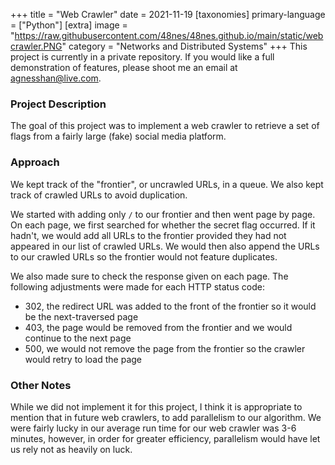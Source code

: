 +++
title = "Web Crawler"
date = 2021-11-19
[taxonomies]
primary-language = ["Python"]
[extra]
image = "https://raw.githubusercontent.com/48nes/48nes.github.io/main/static/webcrawler.PNG"
category = "Networks and Distributed Systems"
+++
This project is currently in a private repository. If you would like a full demonstration of features, please shoot me an email at [agnesshan@live.com](mailto:agnesshan@live.com).

### Project Description
The goal of this project was to implement a web crawler to retrieve a set of flags from a fairly large (fake) social media platform. 

### Approach
We kept track of the "frontier", or uncrawled URLs, in a queue. We also kept track of crawled URLs to avoid duplication. 

We started with adding only `/` to our frontier and then went page by page. On each page, we first searched for whether the secret flag occurred. If it hadn't, we would add all URLs to the frontier provided they had not appeared in our list of crawled URLs. We would then also append the URLs to our crawled URLs so the frontier would not feature duplicates.

We also made sure to check the response given on each page. The following adjustments were made for each HTTP status code:
- 302, the redirect URL was added to the front of the frontier so it would be the next-traversed page
- 403, the page would be removed from the frontier and we would continue to the next page
- 500, we would not remove the page from the frontier so the crawler would retry to load the page

### Other Notes
While we did not implement it for this project, I think it is appropriate to mention that in future web crawlers, to add parallelism to our algorithm. We were fairly lucky in our average run time for our web crawler was 3-6 minutes, however, in order for greater efficiency, parallelism would have let us rely not as heavily on luck.

